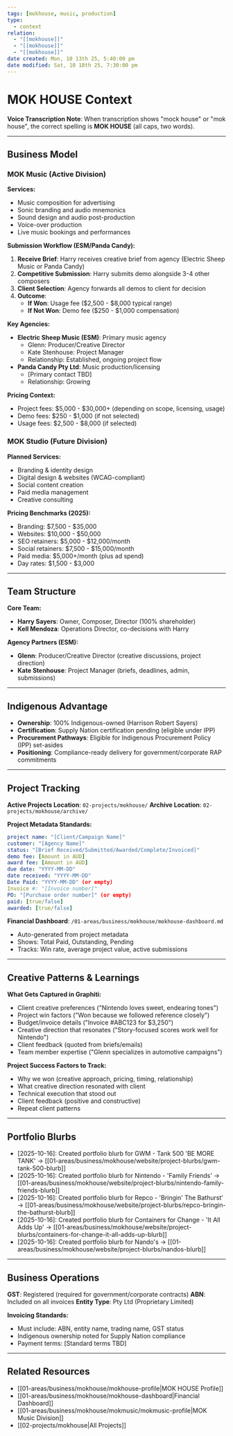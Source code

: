 ```yaml
---
tags: [mokhouse, music, production]
type:
  - context
relation:
  - "[[mokhouse]]"
  - "[[mokhouse]]"
  - "[[mokhouse]]"
date created: Mon, 10 13th 25, 5:40:00 pm
date modified: Sat, 10 18th 25, 7:30:00 pm
---
```


# MOK HOUSE Context

**Voice Transcription Note**: When transcription shows "mock house" or "mok house", the correct spelling is **MOK HOUSE** (all caps, two words).

---

## Business Model

### MOK Music (Active Division)

**Services:**
- Music composition for advertising
- Sonic branding and audio mnemonics
- Sound design and audio post-production
- Voice-over production
- Live music bookings and performances

**Submission Workflow (ESM/Panda Candy):**

1. **Receive Brief**: Harry receives creative brief from agency (Electric Sheep Music or Panda Candy)
2. **Competitive Submission**: Harry submits demo alongside 3-4 other composers
3. **Client Selection**: Agency forwards all demos to client for decision
4. **Outcome**:
   - **If Won**: Usage fee ($2,500 - $8,000 typical range)
   - **If Not Won**: Demo fee ($250 - $1,000 compensation)

**Key Agencies:**
- **Electric Sheep Music (ESM)**: Primary music agency
  - Glenn: Producer/Creative Director
  - Kate Stenhouse: Project Manager
  - Relationship: Established, ongoing project flow
- **Panda Candy Pty Ltd**: Music production/licensing
  - [Primary contact TBD]
  - Relationship: Growing

**Pricing Context:**
- Project fees: $5,000 - $30,000+ (depending on scope, licensing, usage)
- Demo fees: $250 - $1,000 (if not selected)
- Usage fees: $2,500 - $8,000 (if selected)

### MOK Studio (Future Division)

**Planned Services:**
- Branding & identity design
- Digital design & websites (WCAG-compliant)
- Social content creation
- Paid media management
- Creative consulting

**Pricing Benchmarks (2025):**
- Branding: $7,500 - $35,000
- Websites: $10,000 - $50,000
- SEO retainers: $5,000 - $12,000/month
- Social retainers: $7,500 - $15,000/month
- Paid media: $5,000+/month (plus ad spend)
- Day rates: $1,500 - $3,000

---

## Team Structure

**Core Team:**
- **Harry Sayers**: Owner, Composer, Director (100% shareholder)
- **Kell Mendoza**: Operations Director, co-decisions with Harry

**Agency Partners (ESM):**
- **Glenn**: Producer/Creative Director (creative discussions, project direction)
- **Kate Stenhouse**: Project Manager (briefs, deadlines, admin, submissions)

---

## Indigenous Advantage

- **Ownership**: 100% Indigenous-owned (Harrison Robert Sayers)
- **Certification**: Supply Nation certification pending (eligible under IPP)
- **Procurement Pathways**: Eligible for Indigenous Procurement Policy (IPP) set-asides
- **Positioning**: Compliance-ready delivery for government/corporate RAP commitments

---

## Project Tracking

**Active Projects Location**: `02-projects/mokhouse/`
**Archive Location**: `02-projects/mokhouse/archive/`

**Project Metadata Standards:**
```yaml
project name: "[Client/Campaign Name]"
customer: "[Agency Name]"
status: "[Brief Received/Submitted/Awarded/Complete/Invoiced]"
demo fee: [Amount in AUD]
award fee: [Amount in AUD]
due date: "YYYY-MM-DD"
date received: "YYYY-MM-DD"
Date Paid: "YYYY-MM-DD" (or empty)
Invoice #: "[Invoice number]"
PO: "[Purchase order number]" (or empty)
paid: [true/false]
awarded: [true/false]
```

**Financial Dashboard**: `/01-areas/business/mokhouse/mokhouse-dashboard.md`
- Auto-generated from project metadata
- Shows: Total Paid, Outstanding, Pending
- Tracks: Win rate, average project value, active submissions

---

## Creative Patterns & Learnings

**What Gets Captured in Graphiti:**
- Client creative preferences ("Nintendo loves sweet, endearing tones")
- Project win factors ("Won because we followed reference closely")
- Budget/invoice details ("Invoice #ABC123 for $3,250")
- Creative direction that resonates ("Story-focused scores work well for Nintendo")
- Client feedback (quoted from briefs/emails)
- Team member expertise ("Glenn specializes in automotive campaigns")

**Project Success Factors to Track:**
- Why we won (creative approach, pricing, timing, relationship)
- What creative direction resonated with client
- Technical execution that stood out
- Client feedback (positive and constructive)
- Repeat client patterns

---

## Portfolio Blurbs

- [2025-10-16]: Created portfolio blurb for GWM - Tank 500 'BE MORE TANK' → [[01-areas/business/mokhouse/website/project-blurbs/gwm-tank-500-blurb]]
- [2025-10-16]: Created portfolio blurb for Nintendo - 'Family Friends' → [[01-areas/business/mokhouse/website/project-blurbs/nintendo-family-friends-blurb]]
- [2025-10-16]: Created portfolio blurb for Repco - 'Bringin' The Bathurst' → [[01-areas/business/mokhouse/website/project-blurbs/repco-bringin-the-bathurst-blurb]]
- [2025-10-16]: Created portfolio blurb for Containers for Change - 'It All Adds Up' → [[01-areas/business/mokhouse/website/project-blurbs/containers-for-change-it-all-adds-up-blurb]]
- [2025-10-16]: Created portfolio blurb for Nando's → [[01-areas/business/mokhouse/website/project-blurbs/nandos-blurb]]

---

## Business Operations

**GST**: Registered (required for government/corporate contracts)
**ABN**: Included on all invoices
**Entity Type**: Pty Ltd (Proprietary Limited)

**Invoicing Standards:**
- Must include: ABN, entity name, trading name, GST status
- Indigenous ownership noted for Supply Nation compliance
- Payment terms: [Standard terms TBD]

---

## Related Resources

- [[01-areas/business/mokhouse/mokhouse-profile|MOK HOUSE Profile]]
- [[01-areas/business/mokhouse/mokhouse-dashboard|Financial Dashboard]]
- [[01-areas/business/mokhouse/mokmusic/mokmusic-profile|MOK Music Division]]
- [[02-projects/mokhouse|All Projects]]
